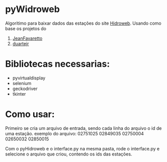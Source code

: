 # pyWidroweb
Algoritimo para baixar dados das estações do site  [Hidroweb](http://www.snirh.gov.br/hidroweb/publico/apresentacao.jsf). 
Usando como base os projetos do
1. [JeanFavaretto](https://gist.github.com/JeanFavaretto/58110021276b27d65e89)
2. [duartejr](https://github.com/duartejr/pyHidroWeb)

# Bibliotecas necessarias:
- pyvirtualdisplay
- selenium
- geckodriver
- tkinter



# Como usar:
Primeiro se cria um arquivo de entrada, sendo cada linha do arquivo o id de uma estação.
exemplo do arquivo:
02751025
02849035
02750004
02650032
02850015

Com o pyHidroweb e o interface.py na mesma pasta, rode o interface.py e selecione o arquivo que criou,
contendo os ids das estações.


